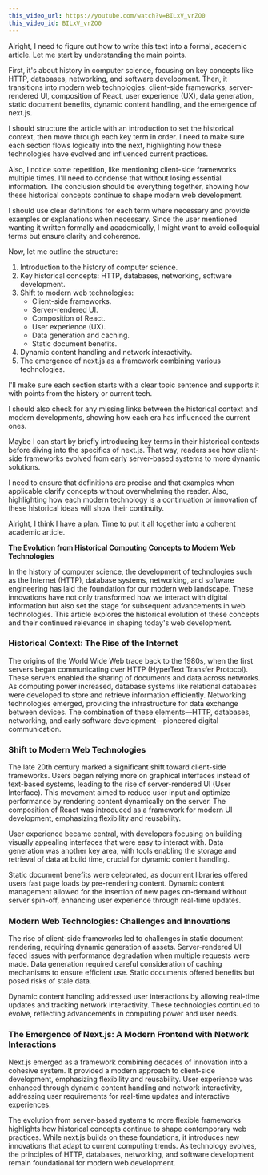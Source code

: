 ```yaml
---
this_video_url: https://youtube.com/watch?v=BILxV_vrZO0
this_video_id: BILxV_vrZO0
---
```

<think>
Alright, I need to figure out how to write this text into a formal, academic article. Let me start by understanding the main points.

First, it's about history in computer science, focusing on key concepts like HTTP, databases, networking, and software development. Then, it transitions into modern web technologies: client-side frameworks, server-rendered UI, composition of React, user experience (UX), data generation, static document benefits, dynamic content handling, and the emergence of next.js.

I should structure the article with an introduction to set the historical context, then move through each key term in order. I need to make sure each section flows logically into the next, highlighting how these technologies have evolved and influenced current practices.

Also, I notice some repetition, like mentioning client-side frameworks multiple times. I'll need to condense that without losing essential information. The conclusion should tie everything together, showing how these historical concepts continue to shape modern web development.

I should use clear definitions for each term where necessary and provide examples or explanations when necessary. Since the user mentioned wanting it written formally and academically, I might want to avoid colloquial terms but ensure clarity and coherence.

Now, let me outline the structure:

1. Introduction to the history of computer science.
2. Key historical concepts: HTTP, databases, networking, software development.
3. Shift to modern web technologies:
   - Client-side frameworks.
   - Server-rendered UI.
   - Composition of React.
   - User experience (UX).
   - Data generation and caching.
   - Static document benefits.
4. Dynamic content handling and network interactivity.
5. The emergence of next.js as a framework combining various technologies.

I'll make sure each section starts with a clear topic sentence and supports it with points from the history or current tech.

I should also check for any missing links between the historical context and modern developments, showing how each era has influenced the current ones.

Maybe I can start by briefly introducing key terms in their historical contexts before diving into the specifics of next.js. That way, readers see how client-side frameworks evolved from early server-based systems to more dynamic solutions.

I need to ensure that definitions are precise and that examples when applicable clarify concepts without overwhelming the reader. Also, highlighting how each modern technology is a continuation or innovation of these historical ideas will show their continuity.

Alright, I think I have a plan. Time to put it all together into a coherent academic article.
</think>

**The Evolution from Historical Computing Concepts to Modern Web Technologies**

In the history of computer science, the development of technologies such as the Internet (HTTP), database systems, networking, and software engineering has laid the foundation for our modern web landscape. These innovations have not only transformed how we interact with digital information but also set the stage for subsequent advancements in web technologies. This article explores the historical evolution of these concepts and their continued relevance in shaping today's web development.

### Historical Context: The Rise of the Internet

The origins of the World Wide Web trace back to the 1980s, when the first servers began communicating over HTTP (HyperText Transfer Protocol). These servers enabled the sharing of documents and data across networks. As computing power increased, database systems like relational databases were developed to store and retrieve information efficiently. Networking technologies emerged, providing the infrastructure for data exchange between devices. The combination of these elements—HTTP, databases, networking, and early software development—pioneered digital communication.

### Shift to Modern Web Technologies

The late 20th century marked a significant shift toward client-side frameworks. Users began relying more on graphical interfaces instead of text-based systems, leading to the rise of server-rendered UI (User Interface). This movement aimed to reduce user input and optimize performance by rendering content dynamically on the server. The composition of React was introduced as a framework for modern UI development, emphasizing flexibility and reusability.

User experience became central, with developers focusing on building visually appealing interfaces that were easy to interact with. Data generation was another key area, with tools enabling the storage and retrieval of data at build time, crucial for dynamic content handling.

Static document benefits were celebrated, as document libraries offered users fast page loads by pre-rendering content. Dynamic content management allowed for the insertion of new pages on-demand without server spin-off, enhancing user experience through real-time updates.

### Modern Web Technologies: Challenges and Innovations

The rise of client-side frameworks led to challenges in static document rendering, requiring dynamic generation of assets. Server-rendered UI faced issues with performance degradation when multiple requests were made. Data generation required careful consideration of caching mechanisms to ensure efficient use. Static documents offered benefits but posed risks of stale data.

Dynamic content handling addressed user interactions by allowing real-time updates and tracking network interactivity. These technologies continued to evolve, reflecting advancements in computing power and user needs.

### The Emergence of Next.js: A Modern Frontend with Network Interactions

Next.js emerged as a framework combining decades of innovation into a cohesive system. It provided a modern approach to client-side development, emphasizing flexibility and reusability. User experience was enhanced through dynamic content handling and network interactivity, addressing user requirements for real-time updates and interactive experiences.

The evolution from server-based systems to more flexible frameworks highlights how historical concepts continue to shape contemporary web practices. While next.js builds on these foundations, it introduces new innovations that adapt to current computing trends. As technology evolves, the principles of HTTP, databases, networking, and software development remain foundational for modern web development.
